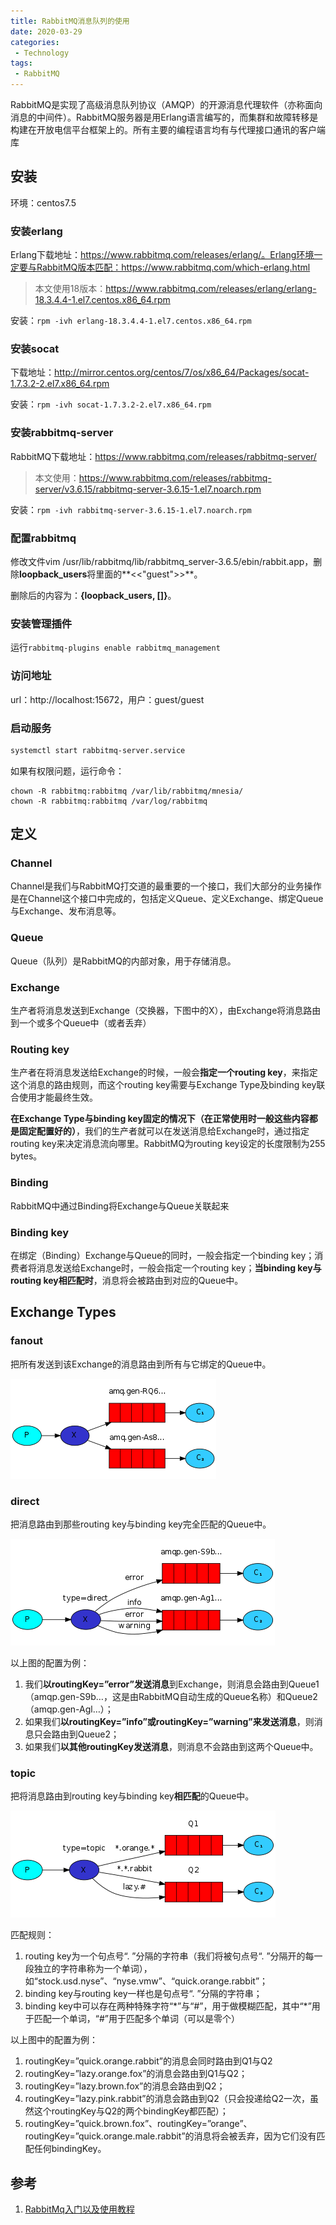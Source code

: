 ```yaml
---
title: RabbitMQ消息队列的使用
date: 2020-03-29
categories: 
 - Technology
tags: 
 - RabbitMQ
---
```


RabbitMQ是实现了高级消息队列协议（AMQP）的开源消息代理软件（亦称面向消息的中间件）。RabbitMQ服务器是用Erlang语言编写的，而集群和故障转移是构建在开放电信平台框架上的。所有主要的编程语言均有与代理接口通讯的客户端库

## 安装

环境：centos7.5

### 安装erlang

Erlang下载地址：https://www.rabbitmq.com/releases/erlang/。Erlang环境一定要与RabbitMQ版本匹配：https://www.rabbitmq.com/which-erlang.html

> 本文使用18版本：https://www.rabbitmq.com/releases/erlang/erlang-18.3.4.4-1.el7.centos.x86_64.rpm

安装：`rpm -ivh erlang-18.3.4.4-1.el7.centos.x86_64.rpm`

### 安装socat

下载地址：http://mirror.centos.org/centos/7/os/x86_64/Packages/socat-1.7.3.2-2.el7.x86_64.rpm

安装：`rpm -ivh socat-1.7.3.2-2.el7.x86_64.rpm`

### 安装rabbitmq-server

RabbitMQ下载地址：https://www.rabbitmq.com/releases/rabbitmq-server/

> 本文使用：https://www.rabbitmq.com/releases/rabbitmq-server/v3.6.15/rabbitmq-server-3.6.15-1.el7.noarch.rpm

安装：`rpm -ivh rabbitmq-server-3.6.15-1.el7.noarch.rpm`

### 配置rabbitmq

修改文件vim /usr/lib/rabbitmq/lib/rabbitmq_server-3.6.5/ebin/rabbit.app，删除**loopback_users**将里面的**<<"guest">>**。

删除后的内容为：**{loopback_users, []}**。

### 安装管理插件

运行`rabbitmq-plugins enable rabbitmq_management`

### 访问地址

url：http://localhost:15672，用户：guest/guest

### 启动服务

```bash
systemctl start rabbitmq-server.service
```

如果有权限问题，运行命令：

```base
chown -R rabbitmq:rabbitmq /var/lib/rabbitmq/mnesia/
chown -R rabbitmq:rabbitmq /var/log/rabbitmq
```

## 定义

### Channel

Channel是我们与RabbitMQ打交道的最重要的一个接口，我们大部分的业务操作是在Channel这个接口中完成的，包括定义Queue、定义Exchange、绑定Queue与Exchange、发布消息等。

### Queue

Queue（队列）是RabbitMQ的内部对象，用于存储消息。

### Exchange

生产者将消息发送到Exchange（交换器，下图中的X），由Exchange将消息路由到一个或多个Queue中（或者丢弃）

### Routing key

生产者在将消息发送给Exchange的时候，一般会**指定一个routing key**，来指定这个消息的路由规则，而这个routing key需要与Exchange Type及binding key联合使用才能最终生效。

**在Exchange Type与binding key固定的情况下（在正常使用时一般这些内容都是固定配置好的）**，我们的生产者就可以在发送消息给Exchange时，通过指定routing key来决定消息流向哪里。RabbitMQ为routing key设定的长度限制为255 bytes。

### Binding

RabbitMQ中通过Binding将Exchange与Queue关联起来

### Binding key

在绑定（Binding）Exchange与Queue的同时，一般会指定一个binding key；消费者将消息发送给Exchange时，一般会指定一个routing key；**当binding key与routing key相匹配时**，消息将会被路由到对应的Queue中。

## Exchange Types

### fanout

把所有发送到该Exchange的消息路由到所有与它绑定的Queue中。

![](./assets/rabbitmq/fanout.jpg)

### direct

把消息路由到那些routing key与binding key完全匹配的Queue中。

![](./assets/rabbitmq/direct.jpg)

以上图的配置为例：

1. 我们**以routingKey=”error”发送消息**到Exchange，则消息会路由到Queue1（amqp.gen-S9b…，这是由RabbitMQ自动生成的Queue名称）和Queue2（amqp.gen-Agl…）；
2. 如果我们**以routingKey=”info”或routingKey=”warning”来发送消息**，则消息只会路由到Queue2；
3. 如果我们**以其他routingKey发送消息**，则消息不会路由到这两个Queue中。

### topic

把将消息路由到routing key与binding key**相匹配**的Queue中。

![](./assets/rabbitmq/topic.jpg)

匹配规则：

1. routing key为一个句点号“. ”分隔的字符串（我们将被句点号“. ”分隔开的每一段独立的字符串称为一个单词），如“stock.usd.nyse”、“nyse.vmw”、“quick.orange.rabbit”；
2. binding key与routing key一样也是句点号“. ”分隔的字符串；
3. binding key中可以存在两种特殊字符“\*”与“#”，用于做模糊匹配，其中“\*”用于匹配一个单词，“#”用于匹配多个单词（可以是零个）

以上图中的配置为例：

1. routingKey=”quick.orange.rabbit”的消息会同时路由到Q1与Q2
2. routingKey=”lazy.orange.fox”的消息会路由到Q1与Q2；
3. routingKey=”lazy.brown.fox”的消息会路由到Q2；
4. routingKey=”lazy.pink.rabbit”的消息会路由到Q2（只会投递给Q2一次，虽然这个routingKey与Q2的两个bindingKey都匹配）；
5. routingKey=”quick.brown.fox”、routingKey=”orange”、routingKey=”quick.orange.male.rabbit”的消息将会被丢弃，因为它们没有匹配任何bindingKey。

## 参考

1. [RabbitMq入门以及使用教程](https://www.cnblogs.com/yhll/articles/9729355.html)
